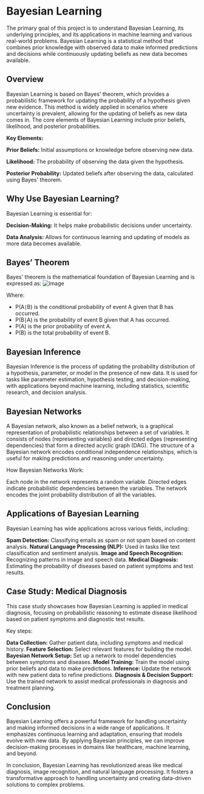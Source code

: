 # Bayesian Learning
The primary goal of this project is to understand Bayesian Learning, its underlying principles, and its applications in machine learning and various real-world problems. Bayesian Learning is a statistical method that combines prior knowledge with observed data to make informed predictions and decisions while continuously updating beliefs as new data becomes available.

## Overview
Bayesian Learning is based on Bayes' theorem, which provides a probabilistic framework for updating the probability of a hypothesis given new evidence. This method is widely applied in scenarios where uncertainty is prevalent, allowing for the updating of beliefs as new data comes in. The core elements of Bayesian Learning include prior beliefs, likelihood, and posterior probabilities.

**Key Elements:**

**Prior Beliefs:** Initial assumptions or knowledge before observing new data.

**Likelihood:** The probability of observing the data given the hypothesis.

**Posterior Probability:** Updated beliefs after observing the data, calculated using Bayes' theorem.

## Why Use Bayesian Learning?
Bayesian Learning is essential for:

**Decision-Making:** It helps make probabilistic decisions under uncertainty.

**Data Analysis:** Allows for continuous learning and updating of models as more data becomes available.

## Bayes’ Theorem
Bayes' theorem is the mathematical foundation of Bayesian Learning and is expressed as:
![image](https://github.com/user-attachments/assets/3c62ac8c-53ba-48bc-b9a4-d613aacc9886)

Where:
* P(A∣B) is the conditional probability of event A given that B has occurred.
* P(B∣A) is the probability of event B given that A has occurred.
* P(A) is the prior probability of event A.
* P(B) is the total probability of event B.

## Bayesian Inference
Bayesian Inference is the process of updating the probability distribution of a hypothesis, parameter, or model in the presence of new data. It is used for tasks like parameter estimation, hypothesis testing, and decision-making, with applications beyond machine learning, including statistics, scientific research, and decision analysis.  

## Bayesian Networks
A Bayesian network, also known as a belief network, is a graphical representation of probabilistic relationships between a set of variables. It consists of nodes (representing variables) and directed edges (representing dependencies) that form a directed acyclic graph (DAG). The structure of a Bayesian network encodes conditional independence relationships, which is useful for making predictions and reasoning under uncertainty.

How Bayesian Networks Work:

Each node in the network represents a random variable.
Directed edges indicate probabilistic dependencies between the variables.
The network encodes the joint probability distribution of all the variables.

## Applications of Bayesian Learning
Bayesian Learning has wide applications across various fields, including:

**Spam Detection:** Classifying emails as spam or not spam based on content analysis.
**Natural Language Processing (NLP):** Used in tasks like text classification and sentiment analysis.
**Image and Speech Recognition:** Recognizing patterns in image and speech data.
**Medical Diagnosis:** Estimating the probability of diseases based on patient symptoms and test results.

## Case Study: Medical Diagnosis
This case study showcases how Bayesian Learning is applied in medical diagnosis, focusing on probabilistic reasoning to estimate disease likelihood based on patient symptoms and diagnostic test results.

Key steps:

**Data Collection:** Gather patient data, including symptoms and medical history.
**Feature Selection:** Select relevant features for building the model.
**Bayesian Network Setup:** Set up a network to model dependencies between symptoms and diseases.
**Model Training:** Train the model using prior beliefs and data to make predictions.
**Inference:** Update the network with new patient data to refine predictions.
**Diagnosis & Decision Support:** Use the trained network to assist medical professionals in diagnosis and treatment planning.

## Conclusion
Bayesian Learning offers a powerful framework for handling uncertainty and making informed decisions in a wide range of applications. It emphasizes continuous learning and adaptation, ensuring that models evolve with new data. By applying Bayesian principles, we can improve decision-making processes in domains like healthcare, machine learning, and beyond.

In conclusion, Bayesian Learning has revolutionized areas like medical diagnosis, image recognition, and natural language processing. It fosters a transformative approach to handling uncertainty and creating data-driven solutions to complex problems.
